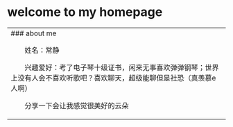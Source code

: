 # welcome to my homepage
<table>
  <tr><td>
    ### about me
    <p>&emsp;&emsp;姓名：常静</p>
    <p>&emsp;&emsp;兴趣爱好：考了电子琴十级证书，闲来无事喜欢弹弹钢琴；世界上没有人会不喜欢听歌吧？喜欢聊天，超级能聊但是社恐（真羡慕e人啊）</p>
    <p>&emsp;&emsp;分享一下会让我感觉很美好的云朵</p>
    <img align = "center" tidth = "100" src = "
    <p>&emsp;&emsp;成就：大学学习平平无奇且远远不如别人努力所以没有比赛成就，只是苟了单项奖学金；其他方面的话在崂山参加合唱团，在西海岸参加阿卡贝拉，主要在大一参加了好多活动但只是参加而已</p>
    <p>&emsp;&emsp;</p>
    <p>&emsp;&emsp;姓名：常静</p>
  </td></tr>
</table>

